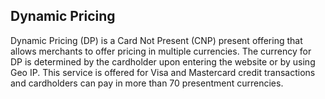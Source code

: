 ## Dynamic Pricing

Dynamic Pricing (DP) is a Card Not Present (CNP) present offering that allows merchants to offer pricing in multiple currencies. The currency for DP is determined by the cardholder upon entering the website or by using Geo IP. This service is offered for Visa and Mastercard credit transactions and cardholders can pay in more than 70 presentment currencies.